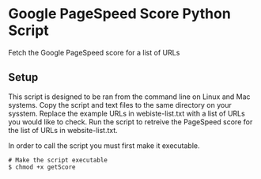 # Google PageSpeed Score Python Script
Fetch the Google PageSpeed score for a list of URLs
## Setup
This script is designed to be ran from the command line on Linux and Mac systems. Copy the script and text files to the same directory on your sysstem.  Replace the example URLs in webiste-list.txt with a list of URLs you would like to check.  Run the script to retreive the PageSpeed score for the list of URLs in website-list.txt.

In order to call the script you must first make it executable.
```
# Make the script executable
$ chmod +x getScore
```

